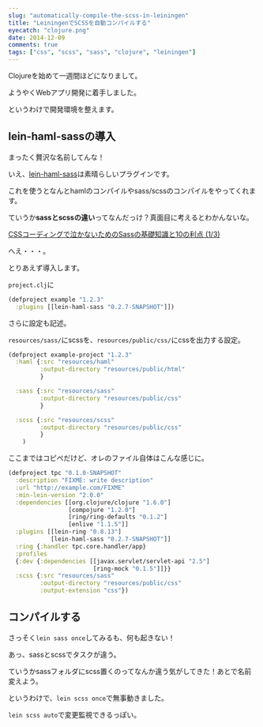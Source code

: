 ```yaml
---
slug: "automatically-compile-the-scss-in-leiningen"
title: "LeiningenでSCSSを自動コンパイルする"
eyecatch: "clojure.png"
date: 2014-12-09
comments: true
tags: ["css", "scss", "sass", "clojure", "leiningen"]
---
```


Clojureを始めて一週間ほどになりまして。

ようやくWebアプリ開発に着手しました。

というわけで開発環境を整えます。

## lein-haml-sassの導入

まったく贅沢な名前してんな！

いえ、[lein-haml-sass](https://github.com/rtircher/lein-haml-sass)は素晴らしいプラグインです。

これを使うとなんとhamlのコンパイルやsass/scssのコンパイルをやってくれます。

ていうか**sassとscssの違い**ってなんだっけ？真面目に考えるとわかんないな。

[CSSコーディングで泣かないためのSassの基礎知識と10の利点 (1/3)](http://www.atmarkit.co.jp/ait/articles/1402/17/news102.html#02)

へえ・・・。

とりあえず導入します。

`project.clj`に

``` clj
(defproject example "1.2.3"
  :plugins [[lein-haml-sass "0.2.7-SNAPSHOT"]])
```

さらに設定も記述。

`resources/sass/`にscssを、`resources/public/css/`にcssを出力する設定。

``` clj
(defproject example-project "1.2.3"
  :haml {:src "resources/haml"
         :output-directory "resources/public/html"
         }

  :sass {:src "resources/sass"
         :output-directory "resources/public/css"
         }

  :scss {:src "resources/scss"
         :output-directory "resources/public/css"
         }
    )
```

ここまではコピペだけど、オレのファイル自体はこんな感じに。

``` clj
(defproject tpc "0.1.0-SNAPSHOT"
  :description "FIXME: write description"
  :url "http://example.com/FIXME"
  :min-lein-version "2.0.0"
  :dependencies [[org.clojure/clojure "1.6.0"]
                 [compojure "1.2.0"]
                 [ring/ring-defaults "0.1.2"]
                 [enlive "1.1.5"]]
  :plugins [[lein-ring "0.8.13"]
            [lein-haml-sass "0.2.7-SNAPSHOT"]]
  :ring {:handler tpc.core.handler/app}
  :profiles
  {:dev {:dependencies [[javax.servlet/servlet-api "2.5"]
                        [ring-mock "0.1.5"]]}}
  :scss {:src "resources/sass"
         :output-directory "resources/public/css"
         :output-extension "css"})
```

## コンパイルする

さっそく`lein sass once`してみるも、何も起きない！

あっ、sassとscssでタスクが違う。

ていうかsassフォルダにscss置くのってなんか違う気がしてきた！あとで名前変えよう。

というわけで、`lein scss once`で無事動きました。

`lein scss auto`で変更監視できるっぽい。
